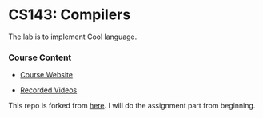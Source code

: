 # CS143: Compilers

The lab is to implement Cool language.

### Course Content

- [Course Website](https://web.stanford.edu/class/cs143/)

- [Recorded Videos](https://www.youtube.com/playlist?list=PLTsf9UeqkRebOYdw4uqSN0ugRShSmHrzH)

This repo is forked from [here](https://github.com/lennonwoo/CS143). I will do the assignment part from beginning.
